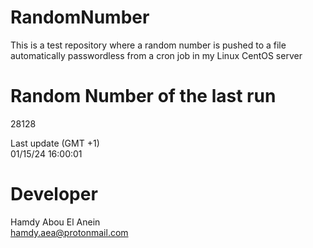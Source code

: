 # RandomNumber    
This is a test repository where a random number is pushed to a file automatically passwordless from a cron job in my Linux CentOS server    
# Random Number of the last run   
28128
      
Last update (GMT +1)    
01/15/24 16:00:01
# Developer    
Hamdy Abou El Anein   
hamdy.aea@protonmail.com

